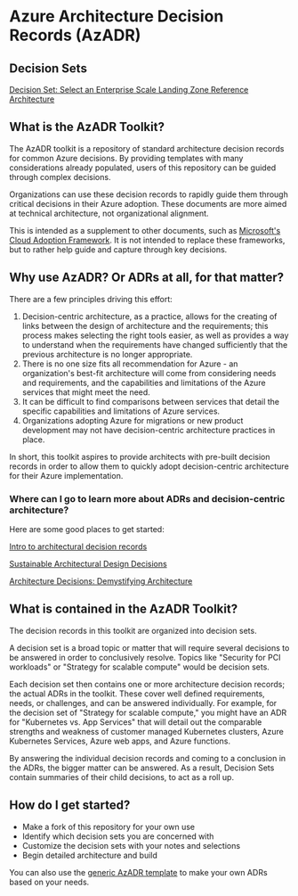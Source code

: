 # Azure Architecture Decision Records (AzADR)

## Decision Sets

[Decision Set: Select an Enterprise Scale Landing Zone Reference Architecture](./enterpriseScaleDecisionSet/esDS-EnterpriseScaleType.md)

## What is the AzADR Toolkit?

The AzADR toolkit is a repository of standard architecture decision records for common Azure decisions. By providing templates with many considerations already populated, users of this repository can be guided through complex decisions.

Organizations can use these decision records to rapidly guide them through critical decisions in their Azure adoption.  These documents are more aimed at technical architecture, not organizational alignment.

This is intended as a supplement to other documents, such as [Microsoft's Cloud Adoption Framework](https://docs.microsoft.com/azure/cloud-adoption-framework/).  It is not intended to replace these frameworks, but to rather help guide and capture through key decisions.

## Why use AzADR?  Or ADRs at all, for that matter?

There are a few principles driving this effort:

1. Decision-centric architecture, as a practice, allows for the creating of links between the design of architecture and the requirements; this process makes selecting the right tools easier, as well as provides a way to understand when the requirements have changed sufficiently that the previous architecture is no longer appropriate.
1. There is no one size fits all recommendation for Azure - an organization's best-fit architecture will come from considering needs and requirements, and the capabilities and limitations of the Azure services that might meet the need.
1. It can be difficult to find comparisons between services that detail the specific capabilities and limitations of Azure services.
1. Organizations adopting Azure for migrations or new product development may not have decision-centric architecture practices in place.

In short, this toolkit aspires to provide architects with pre-built decision records in order to allow them to quickly adopt decision-centric architecture for their Azure implementation.

### Where can I go to learn more about ADRs and decision-centric architecture?

Here are some good places to get started:

[Intro to architectural decision records](https://adr.github.io/)

[Sustainable Architectural Design Decisions](https://www.infoq.com/articles/sustainable-architectural-design-decisions/)

[Architecture Decisions: Demystifying Architecture](https://personal.utdallas.edu/~chung/SA/zz-Impreso-architecture_decisions-tyree-05.pdf)

## What is contained in the AzADR Toolkit?

The decision records in this toolkit are organized into decision sets.

A decision set is a broad topic or matter that will require several decisions to be answered in order to conclusively resolve.  Topics like "Security for PCI workloads" or "Strategy for scalable compute" would be decision sets.

Each decision set then contains one or more architecture decision records; the actual ADRs in the toolkit.  These cover well defined requirements, needs, or challenges, and can be answered individually.  For example, for the decision set of "Strategy for scalable compute," you might have an ADR for "Kubernetes vs. App Services" that will detail out the comparable strengths and weakness of customer managed Kubernetes clusters, Azure Kubernetes Services, Azure web apps, and Azure functions.

By answering the individual decision records and coming to a conclusion in the ADRs, the bigger matter can be answered.  As a result, Decision Sets contain summaries of their child decisions, to act as a roll up.

## How do I get started?

* Make a fork of this repository for your own use
* Identify which decision sets you are concerned with
* Customize the decision sets with your notes and selections
* Begin detailed architecture and build

You can also use the [generic AzADR template](AzADR-000-template.md) to make your own ADRs based on your needs.
